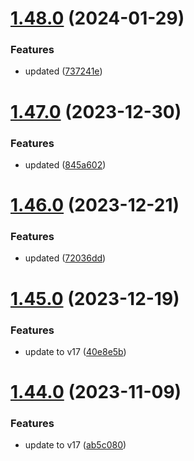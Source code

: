 # [1.48.0](https://github.com/manthanank/learn-angular/compare/v1.47.0...v1.48.0) (2024-01-29)


### Features

* updated ([737241e](https://github.com/manthanank/learn-angular/commit/737241e2ef80e095f0a9e81a60d7b17c55944199))



# [1.47.0](https://github.com/manthanank/learn-angular/compare/v1.46.0...v1.47.0) (2023-12-30)


### Features

* updated ([845a602](https://github.com/manthanank/learn-angular/commit/845a602649a520e73498f159ba13f35d1319f17b))



# [1.46.0](https://github.com/manthanank/learn-angular/compare/v1.45.0...v1.46.0) (2023-12-21)


### Features

* updated ([72036dd](https://github.com/manthanank/learn-angular/commit/72036dd00abcbce884d0192c289141cd7868845d))



# [1.45.0](https://github.com/manthanank/learn-angular/compare/v1.44.0...v1.45.0) (2023-12-19)


### Features

* update to v17 ([40e8e5b](https://github.com/manthanank/learn-angular/commit/40e8e5bd961045164c63b3fb15b0f618e8879c4b))



# [1.44.0](https://github.com/manthanank/learn-angular/compare/v1.43.0...v1.44.0) (2023-11-09)


### Features

* update to v17 ([ab5c080](https://github.com/manthanank/learn-angular/commit/ab5c0801ac96502c419a1ec6a0568b2c0e42c681))



